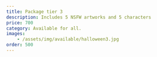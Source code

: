 ```yaml
---
title: Package tier 3
description: Includes 5 NSFW artworks and 5 characters
price: 700
category: Available for all.
images: 
    - /assets/img/available/halloween3.jpg
order: 500
---
```

